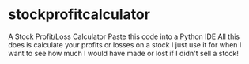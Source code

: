 # stockprofitcalculator
A Stock Profit/Loss Calculator
Paste this code into a Python IDE
All this does is calculate your profits or losses on a stock
I just use it for when I want to see how much I would have made or lost if I didn't sell a stock!
